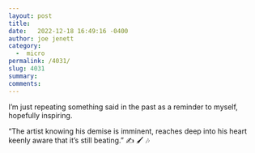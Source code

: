 ```yaml
---
layout: post
title:  
date:   2022-12-18 16:49:16 -0400
author: joe jenett
category:
  -  micro
permalink: /4031/
slug: 4031
summary: 
comments: 
---
```

<p>I’m just repeating something said in the past as a reminder to myself, hopefully inspiring.</p>
<p>“The artist knowing his demise is imminent, reaches deep into his heart keenly aware that it’s still beating.” ✍️ 🖌️ 🎶</p>





<a href="https://brid.gy/publish/mastodon"></a>